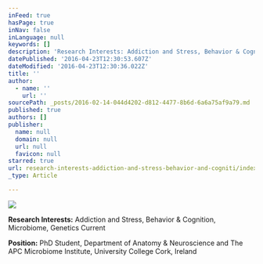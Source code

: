 ```yaml
---
inFeed: true
hasPage: true
inNav: false
inLanguage: null
keywords: []
description: 'Research Interests: Addiction and Stress, Behavior & Cognition, Microbiome, Genetics Current'
datePublished: '2016-04-23T12:30:53.607Z'
dateModified: '2016-04-23T12:30:36.022Z'
title: ''
author:
  - name: ''
    url: ''
sourcePath: _posts/2016-02-14-044d4202-d812-4477-8b6d-6a6a75af9a79.md
published: true
authors: []
publisher:
  name: null
  domain: null
  url: null
  favicon: null
starred: true
url: research-interests-addiction-and-stress-behavior-and-cogniti/index.html
_type: Article

---
```

![](https://s3-us-west-2.amazonaws.com/the-grid-img/p/09e0b258f883fd27d0369d5cddb9d16e9da56e07.jpg)

**Research Interests:** Addiction and Stress, Behavior & Cognition, Microbiome, Genetics Current

**Position:** PhD Student, Department of Anatomy & Neuroscience and The APC Microbiome Institute, University College Cork, Ireland